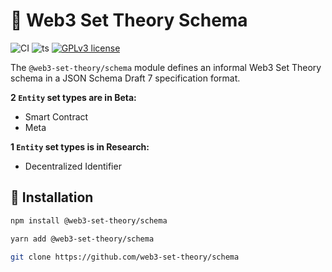 # 🧪 Web3 Set Theory Schema

![CI](https://github.com/web3-set-theory/schema/actions/workflows/main.yml/badge.svg)
![ts](https://badgen.net/badge/-/TypeScript?icon=typescript&label&labelColor=blue&color=555555)
[![GPLv3 license](https://img.shields.io/badge/License-GPLv3-blue.svg)](http://perso.crans.org/besson/LICENSE.html)

The `@web3-set-theory/schema` module defines an informal Web3 Set Theory schema in a JSON Schema Draft 7 specification format.

**2 `Entity` set types are in Beta:**

- Smart Contract
- Meta

**1 `Entity` set types is in Research:**

- Decentralized Identifier


## 💾 Installation

```sh
npm install @web3-set-theory/schema
```

```sh
yarn add @web3-set-theory/schema
```

```sh
git clone https://github.com/web3-set-theory/schema
```
